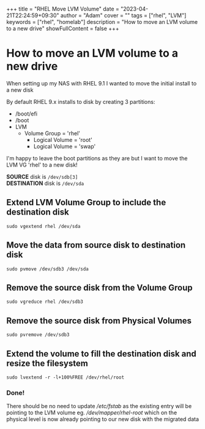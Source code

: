 +++
title = "RHEL Move LVM Volume"
date = "2023-04-21T22:24:59+09:30"
author = "Adam"
cover = ""
tags = ["rhel", "LVM"]
keywords = ["rhel", "homelab"]
description = "How to move an LVM volume to a new drive"
showFullContent = false
+++

# How to move an LVM volume to a new drive  
When setting up my NAS with RHEL 9.1 I wanted to move the initial install to a new disk  

By default RHEL 9.x installs to disk by creating 3 partitions:  
* /boot/efi
* /boot
* LVM
  * Volume Group = 'rhel'
    * Logical Volume = 'root'
    * Logical Volume = 'swap'  

I'm happy to leave the boot partitions as they are but I want to move the LVM VG 'rhel' to a new disk!

**SOURCE** disk is `/dev/sdb[3]`  
**DESTINATION** disk is `/dev/sda`

## Extend LVM Volume Group to include the destination disk
`sudo vgextend rhel /dev/sda`

## Move the data from source disk to destination disk
`sudo pvmove /dev/sdb3 /dev/sda`

## Remove the source disk from the Volume Group
`sudo vgreduce rhel /dev/sdb3`

## Remove the source disk from Physical Volumes
`sudo pvremove /dev/sdb3`

## Extend the volume to fill the destination disk and resize the filesystem
`sudo lvextend -r -l+100%FREE /dev/rhel/root`

### Done!
There should be no need to update */etc/fstab* as the existing entry will be pointing to the LVM volume eg. */dev/mapper/rhel-root* which on the physical level is now already pointing to our new disk with the migrated data
